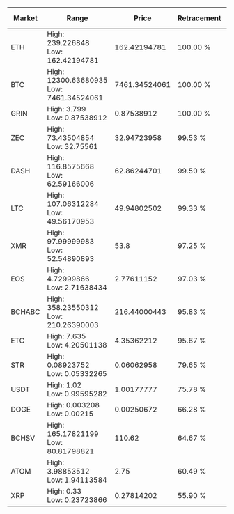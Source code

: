 | Market | Range | Price| Retracement | Doubles to 50% |
| --- | --- | --- | --- | --- |
| ETH | High: 239.226848<br />Low: 162.42194781 | 162.42194781 | 100.00 % | 1.24 |
| BTC | High: 12300.63680935<br />Low: 7461.34524061 | 7461.34524061 | 100.00 % | 1.32 |
| GRIN | High: 3.799<br />Low: 0.87538912 | 0.87538912 | 100.00 % | 2.67 |
| ZEC | High: 73.43504854<br />Low: 32.75561 | 32.94723958 | 99.53 % | 1.61 |
| DASH | High: 116.8575668<br />Low: 62.59166006 | 62.86244701 | 99.50 % | 1.43 |
| LTC | High: 107.06312284<br />Low: 49.56170953 | 49.94802502 | 99.33 % | 1.57 |
| XMR | High: 97.99999983<br />Low: 52.54890893 | 53.8 | 97.25 % | 1.40 |
| EOS | High: 4.72999866<br />Low: 2.71638434 | 2.77611152 | 97.03 % | 1.34 |
| BCHABC | High: 358.23550312<br />Low: 210.26390003 | 216.44000443 | 95.83 % | 1.31 |
| ETC | High: 7.635<br />Low: 4.20501138 | 4.35362212 | 95.67 % | 1.36 |
| STR | High: 0.08923752<br />Low: 0.05332265 | 0.06062958 | 79.65 % | 1.18 |
| USDT | High: 1.02<br />Low: 0.99595282 | 1.00177777 | 75.78 % | 1.01 |
| DOGE | High: 0.003208<br />Low: 0.00215 | 0.00250672 | 66.28 % | 1.07 |
| BCHSV | High: 165.17821199<br />Low: 80.81798821 | 110.62 | 64.67 % | 1.11 |
| ATOM | High: 3.98853512<br />Low: 1.94113584 | 2.75 | 60.49 % | 1.08 |
| XRP | High: 0.33<br />Low: 0.23723866 | 0.27814202 | 55.90 % | 1.02 |
